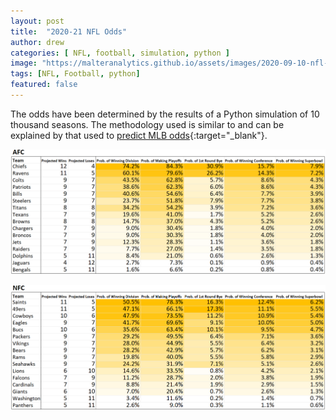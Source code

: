 ```yaml
---
layout: post
title:  "2020-21 NFL Odds"
author: drew
categories: [ NFL, football, simulation, python ]
image: "https://malteranalytics.github.io/assets/images/2020-09-10-nfl-odds/image1.PNG"
tags: [NFL, Football, python]
featured: false
---
```

  
  

The odds have been determined by the results of a Python simulation of 10 thousand seasons. The methodology used is similar to and can be explained by that used to [predict MLB odds](https://malteranalytics.github.io/mlb-probabilities/){:target="_blank"}.


![plot of chunk unnamed-chunk-1](/assets/images/2020-09-10-nfl-odds/image1.PNG)  

![plot of chunk unnamed-chunk-2](/assets/images/2020-09-10-nfl-odds/image2.PNG)  